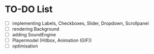 # TO-DO List

- [ ] implementing Labels, Checkboxes, Slider, Dropdown, Scrollpanel
- [ ] rendering Background
- [ ] adding SoundEngine
- [ ] Playermodel (Hitbox, Animation (GIF))
- [ ] optimisation
